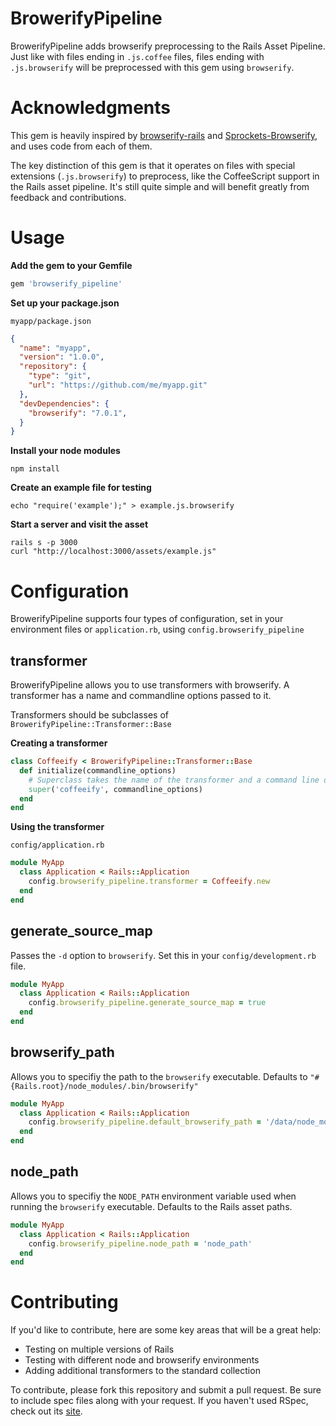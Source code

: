 BrowerifyPipeline
===

BrowerifyPipeline adds browserify preprocessing to the Rails Asset Pipeline. Just like with files ending in `.js.coffee` files,
files ending with `.js.browserify` will be preprocessed with this gem using `browserify`.

Acknowledgments
===
This gem is heavily inspired by [browserify-rails](https://github.com/browserify-rails/browserify-rails) and [Sprockets-Browserify](https://github.com/janv/sprockets-browserify), and uses code from each of them.

The key distinction of this gem is that it operates on files with special extensions (`.js.browserify`) to preprocess,
like the CoffeeScript support in the Rails asset pipeline. It's still quite simple and will benefit greatly from feedback and contributions.

Usage
===

**Add the gem to your Gemfile**

```ruby
gem 'browserify_pipeline'
```

**Set up your package.json**

`myapp/package.json`

```json
{
  "name": "myapp",
  "version": "1.0.0",
  "repository": {
    "type": "git",
    "url": "https://github.com/me/myapp.git"
  },
  "devDependencies": {
    "browserify": "7.0.1",
  }
}

```

**Install your node modules**
```
npm install
```

**Create an example file for testing**

```
echo "require('example');" > example.js.browserify
```

**Start a server and visit the asset**

```
rails s -p 3000
curl "http://localhost:3000/assets/example.js"
```

Configuration
===

BrowerifyPipeline supports four types of configuration, set in your environment files or `application.rb`, using `config.browserify_pipeline`

transformer
---

BrowerifyPipeline allows you to use transformers with browserify. A transformer has a name and commandline options passed to it.

Transformers should be subclasses of `BrowerifyPipeline::Transformer::Base`

**Creating a transformer**

```ruby
class Coffeeify < BrowerifyPipeline::Transformer::Base
  def initialize(commandline_options)
    # Superclass takes the name of the transformer and a command line options string
    super('coffeeify', commandline_options)
  end
end
```

**Using the transformer**

`config/application.rb`
```ruby
module MyApp
  class Application < Rails::Application
    config.browserify_pipeline.transformer = Coffeeify.new
  end
end
```



generate_source_map
---

Passes the `-d` option to `browserify`. Set this in your `config/development.rb` file.

```ruby
module MyApp
  class Application < Rails::Application
    config.browserify_pipeline.generate_source_map = true
  end
end
```

browserify_path
---

Allows you to specifiy the path to the `browserify` executable. Defaults to `"#{Rails.root}/node_modules/.bin/browserify"`

```ruby
module MyApp
  class Application < Rails::Application
    config.browserify_pipeline.default_browserify_path = '/data/node_modules/.bin/browserify'
  end
end
```

node_path
---

Allows you to specifiy the `NODE_PATH` environment variable used when running the `browserify` executable. Defaults to the Rails asset paths.

```ruby
module MyApp
  class Application < Rails::Application
    config.browserify_pipeline.node_path = 'node_path'
  end
end
```

Contributing
===
If you'd like to contribute, here are some key areas that will be a great help:

* Testing on multiple versions of Rails
* Testing with different node and browserify environments
* Adding additional transformers to the standard collection

To contribute, please fork this repository and submit a pull request. Be sure to include spec files along with your request.
If you haven't used RSpec, check out its [site](http://rspec.info).